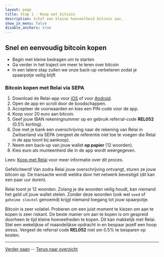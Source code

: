 ```yaml
---
layout: page
title: Stap 1 - Koop wat bitcoin
description: Schaf een kleine hoeveelheid bitcoin aan.
show_in_menu: false
disable_anchors: true
---
```



## Snel en eenvoudig bitcoin kopen

- Begin met kleine bedragen om te starten
- Ga verder in het traject om meer te leren over bitcoin
- In een latere stap zullen we onze back-up verbeteren zodat je spaarpotje veilig blijft

### Bitcoin kopen met Relai via SEPA

1. Download de Relai-app voor <a href="https://apps.apple.com/app/id1513185997" target="_blank">iOS</a> of voor <a href="https://play.google.com/store/apps/details?id=com.relai" target="_blank">Android</a>.
2. Open de app en scroll door de boodschappen.
3. Accepteer de voorwaarden en kies een PIN-code voor de app.
4. Koop voor 20 euro aan bitcoin.
5. Geef jouw IBAN rekeningnummer op en gebruik referral-code **REL052** (0.5% korting).
6. Doe met je bank een overschrijving naar de rekening van Relai in Zwitserland via SEPA (vergeet de referentie niet toe te voegen die Relai in de app toont bij aankoop).
7. Neem een back-up van jouw wallet **op papier** (12 woorden).
8. Kies euro als munteenheid die in de app wordt weergegeven.

Lees: <a href="https://bewijsvanwerk.com/koop-met-relai/" target="_blank">Koop met Relai</a> voor meer informatie over dit proces.

Gefeliciteerd! Van zodra Relai jouw overschrijving ontvangt, sturen ze jouw bitcoin op. De transactie wordt weldra door het netwerk bevestigd (dit kan een paar uur duren).

Relai toont je 12 woorden. Zolang je die woorden veilig houdt, kan niemand het geld uit jouw wallet stelen. Zonder deze woorden (ook wel `seed` of `geheime sleutel` genoemd) krijgt niemand toegang tot jouw spaarpotje.

Bitcoin is zeer volatiel. Proberen om een juist moment te kiezen om aan te kopen is zeer riskant. De beste manier om aan te kopen is om gespreid doorheen te tijd kleine hoeveelheden te kopen. Dit kan makkelijk met Relai. Stel een wekelijkse of maandelijkse opdracht in en bespaar jezelf een hoop stress. Vergeet de referral code **REL052** niet om 0.5% te besparen op kosten.

------

[Verder gaan](stap2.md) --
[Terug naar overzicht](overzicht.md)
